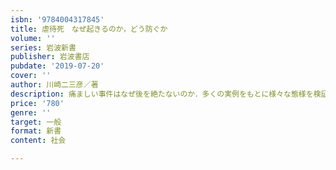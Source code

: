 ```yaml
---
isbn: '9784004317845'
title: 虐待死　なぜ起きるのか，どう防ぐか
volume: ''
series: 岩波新書
publisher: 岩波書店
pubdate: '2019-07-20'
cover: ''
author: 川崎二三彦／著
description: 痛ましい事件はなぜ後を絶たないのか．多くの実例をもとに様々な態様を検証．対応策を具体的に提言する．
price: '780'
genre: ''
target: 一般
format: 新書
content: 社会

---
```

